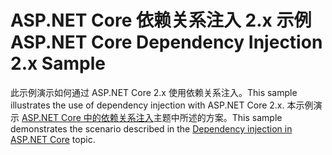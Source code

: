 # <a name="aspnet-core-dependency-injection-2x-sample"></a><span data-ttu-id="f1bdf-101">ASP.NET Core 依赖关系注入 2.x 示例</span><span class="sxs-lookup"><span data-stu-id="f1bdf-101">ASP.NET Core Dependency Injection 2.x Sample</span></span>

<span data-ttu-id="f1bdf-102">此示例演示如何通过 ASP.NET Core 2.x 使用依赖关系注入。</span><span class="sxs-lookup"><span data-stu-id="f1bdf-102">This sample illustrates the use of dependency injection with ASP.NET Core 2.x.</span></span> <span data-ttu-id="f1bdf-103">本示例演示 [ASP.NET Core 中的依赖关系注入](https://docs.microsoft.com/aspnet/core/fundamentals/dependency-injection)主题中所述的方案。</span><span class="sxs-lookup"><span data-stu-id="f1bdf-103">This sample demonstrates the scenario described in the [Dependency injection in ASP.NET Core](https://docs.microsoft.com/aspnet/core/fundamentals/dependency-injection) topic.</span></span>
